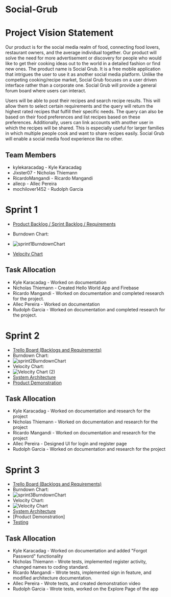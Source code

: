 # Social-Grub

# Project Vision Statement

Our product is for the social media realm of food, connecting food lovers, restaurant owners, and the average individual together. Our product will solve the need for more advertisement or discovery for people who would like to get their cooking ideas out to the world in a detailed fashion or find new ones. The product name is Social Grub. It is a free mobile application that intrigues the user to use it as another social media platform. Unlike the competing cooking/recipe market, Social Grub focuses on a user driven interface rather than a corporate one. Social Grub will provide a general forum board where users can interact.

Users will be able to post their recipes and search recipe results. This will allow them to select certain requirements and the query will return the highest rated recipes that fulfill their specific needs. The query can also be based on their food preferences and list recipes based on these preferences. Additionally, users can link accounts with another user in which the recipes will be shared. This is especially useful for larger families in which multiple people cook and want to share recipes easily. Social Grub will enable a social media food experience like no other. 

## Team Members
* kylekaracadag - Kyle Karacadag
* Jixster07 - Nicholas Thiemann
* RicardoMangandi - Ricardo Mangandi
* allecp - Allec Pereira
* mochilover1452 - Rudolph Garcia

# Sprint 1
* [Product Backlog / Sprint Backlog / Requirements](https://trello.com/b/08WbAgdr/social-grub)

* Burndown Chart:
* ![sprint1BurndownChart](https://user-images.githubusercontent.com/62866287/108640115-e0fb0c00-7465-11eb-8fb5-883ce00a13bf.png)

* [Velocity Chart](https://docs.google.com/spreadsheets/d/e/2PACX-1vQkWsc8JReQQ-xzByQGBkx_F-xLm6B3c5SysSs-EmDRi_49yQxRQ9Bl6ErLmIdnV6WFs4mOYTOFZjI6/pubchart?oid=594171331&format=interactive)

## Task Allocation
* Kyle Karacadag - Worked on documentation
* Nicholas Thiemann - Created Hello World App and Firebase
* Ricardo Mangandi - Worked on documentation and completed research for the project.
* Allec Pereira - Worked on documentation
* Rudolph Garcia - Worked on documentation and completed research for the project.

# Sprint 2
* [Trello Board (Backlogs and Requirements)](https://trello.com/b/08WbAgdr/social-grub)
* Burndown Chart:
* ![sprint2BurndownChart](https://user-images.githubusercontent.com/62866287/108639949-2965fa00-7465-11eb-85c1-40c5e6f463b6.png)
* Velocity Chart:
* ![Velocity Chart (2)](https://user-images.githubusercontent.com/63211233/108645079-8b335d80-747f-11eb-8b14-8aa52c15ea78.png)
* [System Architecture](https://github.com/Jixster07/Social-Grub/blob/master/System%20Architecture.md)
* [Product Demonstration](https://youtu.be/CQyXEk4xvY4)

## Task Allocation
* Kyle Karacadag - Worked on documentation and research for the project
* Nicholas Thiemann - Worked on documentation and research for the project
* Ricardo Mangandi - Worked on documentation and research for the project
* Allec Pereira - Designed UI for login and register page
* Rudolph Garcia - Worked on documentation and research for the project

# Sprint 3
* [Trello Board (Backlogs and Requirements)](https://trello.com/b/08WbAgdr/social-grub)
* Burndown Chart: 
* ![sprint3BurndownChart](https://user-images.githubusercontent.com/62866287/108640549-64b5f800-7468-11eb-93b5-f5a43bf43526.png)
* Velocity Chart:
* ![Velocity Chart](https://user-images.githubusercontent.com/63211233/108644913-eb75cf80-747e-11eb-89d0-9fbe00a64c3a.png)
* [System Architecture](https://github.com/Jixster07/Social-Grub/blob/master/System%20Architecture.md)
* [Product Demonstration]
* [Testing](https://github.com/Jixster07/Social-Grub/blob/master/Testing.md)

## Task Allocation
* Kyle Karacadag - Worked on documentation and added "Forgot Password" functionality
* Nicholas Thiemann - Wrote tests, implemented register activity, changed names to coding standard.
* Ricardo Mangandi - Wrote tests, implemented sign in feature, and modified architecture documentation.
* Allec Pereira - Wrote tests, and created demonstration video 
* Rudolph Garcia - Wrote tests, worked on the Explore Page of the app
